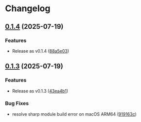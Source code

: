 # Changelog

## [0.1.4](https://github.com/koki-develop/aws-masking/compare/v0.1.3...v0.1.4) (2025-07-19)


### Features

* Release as v0.1.4 ([88a5e03](https://github.com/koki-develop/aws-masking/commit/88a5e03af8b0d512f249d1c646762f2da0b5871c))

## [0.1.3](https://github.com/koki-develop/aws-masking/compare/v0.1.2...v0.1.3) (2025-07-19)


### Features

* Release as v0.1.3 ([43ea4b1](https://github.com/koki-develop/aws-masking/commit/43ea4b1fae74e7f62656b30c43c7e464dfc60f32))


### Bug Fixes

* resolve sharp module build error on macOS ARM64 ([919163c](https://github.com/koki-develop/aws-masking/commit/919163c9b56313d10d5bc0523efdbdc856b09238))
